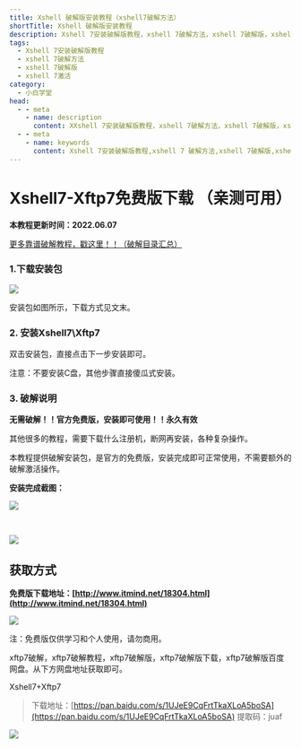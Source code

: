 ```yaml
---
title: Xshell 破解版安装教程（xshell7破解方法）
shortTitle: Xshell 破解版安装教程
description: Xshell 7安装破解版教程，xshell 7破解方法，xshell 7破解版，xshell 7激活
tags:
  - Xshell 7安装破解版教程
  - xshell 7破解方法
  - xshell 7破解版
  - xshell 7激活
category:
  - 小白学堂
head:
  - - meta
    - name: description
      content: XXshell 7安装破解版教程，xshell 7破解方法，xshell 7破解版，xshell 7激活
  - - meta
    - name: keywords
      content: Xshell 7安装破解版教程,xshell 7 破解方法,xshell 7破解版,xshell 7激活
---
```



Xshell7-Xftp7免费版下载 （亲测可用）
=========================

**本教程更新时间：2022.06.07**

[更多靠谱破解教程，戳这里！！（破解目录汇总）](https://tobebetterjavaer.com/nice-article/itmind/)

### 1.下载安装包

![](http://cdn.tobebetterjavaer.com/tobebetterjavaer/images/nice-article/itmind-xshellazpjbjcxshellpxffxbxt-ffa538b5-77d9-4d58-9c0b-c8f76b37713c.png)

安装包如图所示，下载方式见文末。

### 2\. 安装Xshell7\\Xftp7

双击安装包，直接点击下一步安装即可。

注意：不要安装C盘，其他步骤直接傻瓜式安装。

### 3\. 破解说明

**无需破解！！官方免费版，安装即可使用！！永久有效**

其他很多的教程，需要下载什么注册机，断网再安装，各种复杂操作。

本教程提供破解安装包，是官方的免费版，安装完成即可正常使用，不需要额外的破解激活操作。

**安装完成截图：**

![](http://cdn.tobebetterjavaer.com/tobebetterjavaer/images/nice-article/itmind-xshellazpjbjcxshellpxffxbxt-6c219f24-d6fe-401f-8306-3674f77c7f53.png)

  

![](http://cdn.tobebetterjavaer.com/tobebetterjavaer/images/nice-article/itmind-xshellazpjbjcxshellpxffxbxt-3e96e9fa-abbc-46dd-b3f6-57d7ceab96a4.png)

获取方式
----

**免费版下载地址：[http://www.itmind.net/18304.html](http://www.itmind.net/18304.html)**

![](http://cdn.tobebetterjavaer.com/tobebetterjavaer/images/nice-article/itmind-xshellazpjbjcxshellpxffxbxt-ffa538b5-77d9-4d58-9c0b-c8f76b37713c.png)

注：免费版仅供学习和个人使用，请勿商用。

xftp7破解，xftp7破解教程，xftp7破解版，xftp7破解版下载，xftp7破解版百度网盘。从下方网盘地址获取即可。

Xshell7+Xftp7
>下载地址：[https://pan.baidu.com/s/1UJeE9CqFrtTkaXLoA5boSA](https://pan.baidu.com/s/1UJeE9CqFrtTkaXLoA5boSA)
提取码：juaf

![](http://cdn.tobebetterjavaer.com/tobebetterjavaer/images/xingbiaogongzhonghao.png)